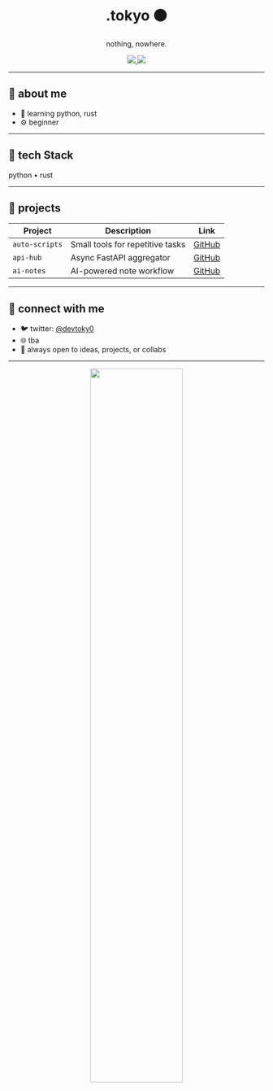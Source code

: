 <h1 align="center">.tokyo ⚫️</h1>

<p align="center">
  nothing, nowhere.
</p>

<div align="center">

<a href="https://twitter.com/devtoky0">
  <img src="https://img.shields.io/badge/Twitter-000000?style=for-the-badge&logo=twitter&logoColor=white" />
</a>
<a href="https://github.com/dottokyo?tab=repositories">
  <img src="https://img.shields.io/badge/GitHub-000000?style=for-the-badge&logo=github&logoColor=white" />
</a>

</div>

---

## 🧭 about me

- 🐍 learning python, rust
- ⚙️ beginner

---

## 🧰 tech Stack
python • rust

---

## 📂 projects

| Project         | Description                         | Link                     |
|-----------------|-------------------------------------|--------------------------|
| `auto-scripts`  | Small tools for repetitive tasks    | [GitHub](#)              |
| `api-hub`       | Async FastAPI aggregator            | [GitHub](#)              |
| `ai-notes`      | AI-powered note workflow            | [GitHub](#)              |

---

## 📡 connect with me

- 🐦 twitter: [@devtoky0](https://twitter.com/devtoky0)
- 🌐 tba
- 💬 always open to ideas, projects, or collabs

---

<div align="center">

<img src="https://github-readme-stats.vercel.app/api?username=realest&show_icons=true&theme=graywhite&hide_border=true" width="60%" />

</div>
